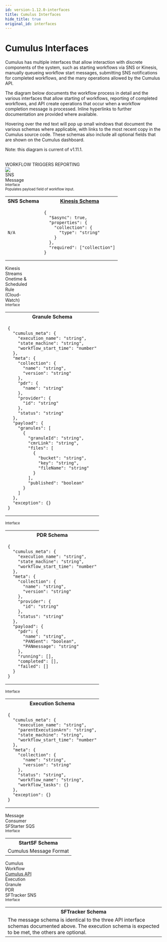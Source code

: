 ```yaml
---
id: version-1.12.0-interfaces
title: Cumulus Interfaces
hide_title: true
original_id: interfaces
---
```


# Cumulus Interfaces

Cumulus has multiple interfaces that allow interaction with discrete components of the system, such as starting workflows via SNS or Kinesis, manually queueing workflow start messages, submitting SNS notifications for completed workflows, and the many operations allowed by the Cumulus API.

The diagram below documents the workflow process in detail and the various interfaces that allow starting of workflows, reporting of completed workflows, and API create operations that occur when a workflow completion message is processed. Inline hyperlinks to further documentation are provided where available.

Hovering over the red text will pop up small windows that document the various schemas where applicable, with links to the most recent copy in the Cumulus source code. These schemas also include all optional fields that are shown on the Cumulus dashboard.

Note: this diagram is current of v1.11.1.
<br /><br />

<div style="position:relative">
  <span class="diagram-overlay-text" style="left:60px;top:-20px"><a id="trigs">WORKFLOW TRIGGERS</a></span>
  <span class="diagram-overlay-text" style="top:-20px;left:610px;">REPORTING</span>
  <img src="/cumulus/docs/assets/interface_diagram.png" style="min-width:800px;max-width:800px;height:auto" />
  <div class="diagram-overlay-text" style="top:20px;left:30px">
    SNS<br />Message
  </div>
  <div class="diagram-overlay-text red-text" style="top:65px;left:40px;font-size:0.8em;">
    Interface
    <div class="default-text">
      Populates <span class="red-text">payload</span> field of workflow input.
      <table>
        <tr>
          <th>SNS Schema</th>
          <th><a href="https://github.com/nasa/cumulus/blob/master/packages/api/lambdas/kinesis-consumer-event-schema.json">Kinesis Schema</a></th>
        </tr>
        <tr>
          <td><pre><code>N/A</code></pre></td>
          <td><pre><code>{
  "$async": true,
  "properties": {
    "collection": {
      "type": "string"
    }
  },
  "required": ["collection"]
}</code></pre></td>
        </tr>
      </table>
    </div>
  </div>
  <div class="diagram-overlay-text" style="top:85px;left:30px">
    Kinesis<br />Streams
  </div>
  <div class="diagram-overlay-text" style="top:145px;left:30px">
    Onetime &<br />Scheduled<br />Rule<br />(Cloud-<br />Watch)
  </div>
  <div class="diagram-overlay-text red-text" style="top:140px;left:632px;font-size:0.8em;">
    Interface
    <div class="default-text" style="top:-350px">
      <table>
        <tr>
          <th>Granule Schema</th>
        </tr>
        <tr>
          <td><pre><code>{
  "cumulus_meta": {
    "execution_name": "string",
    "state_machine": "string",
    "workflow_start_time": "number"
  },
  "meta": {
    "collection": {
      "name": "string",
      "version": "string"
    },
    "pdr": {
      "name": "string"
    },
    "provider": {
      "id": "string"
    },
    "status": "string"
  },
  "payload": {
    "granules": [
      {
        "granuleId": "string",
        "cmrLink": "string",
        "files": [
          {
            "bucket": "string",
            "key": "string",
            "fileName": "string"
          }
        ],
        "published": "boolean"
      }
    ]
  },
  "exception": {}
}</code></pre></td>
        </tr>
      </table>
    </div>
  </div>
  <div class="diagram-overlay-text red-text" style="top:140px;left:715px;font-size:0.8em;">
    Interface
    <div class="default-text" style="top:-250px">
      <table>
        <tr>
          <th>PDR Schema</th>
        </tr>
        <tr>
          <td><pre><code>{
  "cumulus_meta": {
    "execution_name": "string",
    "state_machine": "string",
    "workflow_start_time": "number"
  },
  "meta": {
    "collection": {
      "name": "string",
      "version": "string"
    },
    "provider": {
      "id": "string"
    },
    "status": "string"
  },
  "payload": {
    "pdr": {
      "name": "string",
      "PANSent": "boolean",
      "PANmessage": "string"
    },
    "running": [],
    "completed": [],
    "failed": []
  }
}</code></pre></td>
        </tr>
      </table>
    </div>
  </div>
  <div class="diagram-overlay-text red-text" style="top:140px;left:550px;font-size:0.8em;">
    Interface
    <div class="default-text" style="top:-150px">
      <table>
        <tr>
          <th>Execution Schema</th>
        </tr>
        <tr>
          <td><pre><code>{
  "cumulus_meta": {
    "execution_name": "string",
    "parentExecutionArn": "string",
    "state_machine": "string",
    "workflow_start_time": "number"
  },
  "meta": {
    "collection": {
      "name": "string",
      "version": "string"
    },
    "status": "string",
    "workflow_name": "string",
    "workflow_tasks": {}
  },
  "exception": {}
}</code></pre></td>
        </tr>
      </table>
    </div>
  </div>
  <div class="diagram-overlay-text" style="top:45px;left:180px">
    Message<br />Consumer
  </div>
  <div class="diagram-overlay-text" style="top:203px;left:170px">
    SFStarter SQS
  </div>
  <div class="diagram-overlay-text red-text" style="top:240px;left:190px;font-size:0.8em;">
    Interface
    <div class="default-text" style="bottom:0">
      <table>
        <tr>
          <th>StartSF Schema</th>
        </tr>
        <tr>
          <td>
            <a id="msgFmt">Cumulus Message Format</a>
          </td>
        </tr>
      </table>
    </div>
  </div><div class="diagram-overlay-text" style="top:185px;left:377px">
    <a id="wFlow">Cumulus<br />Workflow</a>
  </div>
  <div class="diagram-overlay-text" style="top:35px;left:610px">
    <a href="https://nasa.github.io/cumulus-api/">Cumulus API</a>
  </div>
  <div class="diagram-overlay-text" style="top:95px;left:540px">
    <span>Execution</span>
  </div>
  <div class="diagram-overlay-text" style="top:95px;left:630px">
    <span>Granule</span>
  </div>
  <div class="diagram-overlay-text" style="top:95px;left:725px">
    <span>PDR</span>
  </div>
  <div class="diagram-overlay-text" style="top:210px;left:605px">
    SFTracker SNS
  </div>
  <div class="diagram-overlay-text red-text" style="top:240px;left:630px;font-size:0.8em;">
    Interface
    <div class="default-text" style="bottom:0;right:0">
      <table>
        <tr>
          <th>
            SFTracker Schema
          </th>
        </tr>
        <tr>
          <td>
            The message schema is identical to the three API interface schemas documented above. The execution schema is expected to be met, the others are optional.
          </td>
        </tr>
      </table>
    </div>
  </div>
</div>

<script type="text/javascript">
var hostpath = window.location.href.substring(0, window.location.href.lastIndexOf('/')+1);
document.getElementById('trigs').setAttribute('href', hostpath+'workflows/workflow-triggers');
document.getElementById('msgFmt').setAttribute('href', hostpath+'workflows/cumulus-task-message-flow#cumulus-message-format');
document.getElementById('wFlow').setAttribute('href', hostpath+'workflows/workflows-readme');
</script>
